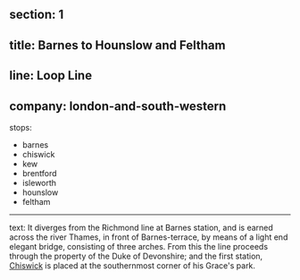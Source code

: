 ﻿section: 1
----
title: Barnes to Hounslow and Feltham
----
line: Loop Line
----
company: london-and-south-western
----
stops:
- barnes
- chiswick
- kew
- brentford
- isleworth
- hounslow
- feltham
----
text: It diverges from the Richmond line at Barnes station, and is earned across the river Thames, in front of Barnes-terrace, by means of a light end elegant bridge, consisting of three arches. From this the line proceeds through the property of the Duke of Devonshire; and the first station, [Chiswick](/stations/chiswick) is placed at the southernmost corner of his Grace's park.
